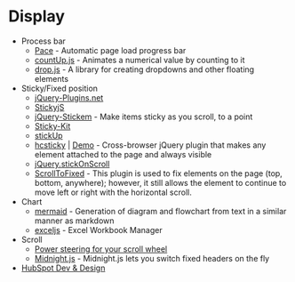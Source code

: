 # Display
- Process bar
    - [Pace](http://goo.gl/cQH0kQ) - Automatic page load progress bar
    - [countUp.js](http://goo.gl/KXKJth) - Animates a numerical value by counting to it
    - [drop.js](http://goo.gl/MVyFfJ) - A library for creating dropdowns and other floating elements
- Sticky/Fixed position
    - [jQuery-Plugins.net](http://goo.gl/pE7BQ1)
    - [StickyjS](http://stickyjs.com/)
    - [jQuery-Stickem](http://goo.gl/UKhQhd) - Make items sticky as you scroll, to a point
    - [Sticky-Kit](http://goo.gl/NxQIFQ)
    - [stickUp](http://goo.gl/3ApO9t)
    - [hcsticky](http://goo.gl/HKRPvU) | [Demo](http://goo.gl/575LPY) - Cross-browser jQuery plugin that makes any element attached to the page and always visible
    - [jQuery.stickOnScroll](http://goo.gl/26gDPs)
    - [ScrollToFixed](http://goo.gl/BwWXCo) - This plugin is used to fix elements on the page (top, bottom, anywhere); however, it still allows the element to continue to move left or right with the horizontal scroll.
- Chart
    - [mermaid](http://goo.gl/QwTWg7) - Generation of diagram and flowchart from text in a similar manner as markdown
    - [exceljs](http://goo.gl/fmOtaO) - Excel Workbook Manager
- Scroll
    - [Power steering for your scroll wheel](http://goo.gl/h692y0)
    - [Midnight.js](http://goo.gl/BNBQBH) - Midnight.js lets you switch fixed headers on the fly
- [HubSpot Dev & Design](http://github.hubspot.com/)
